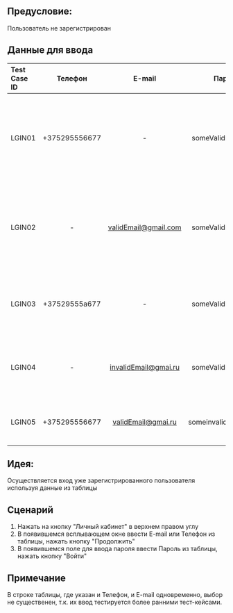 ## Предусловие: 

Пользователь не зарегистрирован

## Данные для ввода

| Test Case ID | Телефон | E-mail | Пароль | Ожидаемый результат | 
|:-------------|:-------:|:------:|:------:|--------------------:|
| LGIN01 | +375295556677 | - | someValidPassword1 | Возврат на главную страницу, в верхнем правом углу кнопка "Личный кабинет" меняет надпись на "Привет!", при нажатии выпадает меню с различными функциями и кнопкой "Выйти" |
| LGIN02 | - | validEmail@gmail.com | someValidPassword1 | Возврат на главную страницу, в верхнем правом углу кнопка "Личный кабинет" меняет надпись на "validEmail@gmail.com", при нажатии выпадает меню с различными функциями и кнопкой "Выйти" | 
| LGIN03 | +37529555a677 | - | someValidPassword1 | Поле для ввода телефона или E-mail подсвечено красным, под ним сообщение с просьбой ввести корректный E-mail или телефон | 
| LGIN04 | - | invalidEmail@gmai.ru | someValidPassword1 | Поле для ввода телефона или E-mail подсвечено красным, под ним сообщение с просьбой ввести корректный E-mail или телефон | 
| LGIN05 | +375295556677 | validEmail@gmai.ru | someinvalidPa$$word1 | Поле для ввода пароля подсвечено красным, под ним сообщение с просьбой ввести корректный пароль | 

## Идея:

Осуществляется вход уже зарегистрированного пользователя используя данные из таблицы

## Сценарий

1. Нажать на кнопку "Личный кабинет" в верхнем правом углу
2. В появившемся всплывающем окне ввести E-mail или Телефон из таблицы, нажать кнопку "Продолжить"
3. В появившемся поле для ввода пароля ввести Пароль из таблицы, нажать кнопку "Войти"

## Примечание

В строке таблицы, где указан и Телефон, и E-mail одновременно, выбор не существенен, т.к. их ввод тестируется более ранними тест-кейсами.